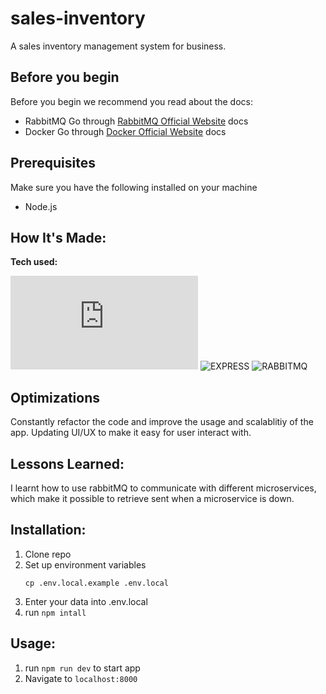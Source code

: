 # sales-inventory

A sales inventory management system for business.

## Before you begin
Before you begin we recommend you read about the docs:
* RabbitMQ Go through [RabbitMQ Official Website](https://rabbitmq.com/) docs
* Docker Go through [Docker Official Website](https://docs.docker.com/) docs
## Prerequisites
Make sure you have the following installed on your machine
* Node.js

## How It's Made:

**Tech used:**<p>![NODEJS](https://img.shields.io/static/v1?label=|&message=NODE.JS&color=2b625f&style=plastic&logo=node.js) ![EXPRESS](https://img.shields.io/static/v1?label=|&message=EXPRESS&color=bbb111&style=plastic&logo=express) ![RABBITMQ](https://img.shields.io/static/v1?label=|&message=RABBITMQ&color=40cd8c&style=plastic&logo=rabbitmq)</p>

## Optimizations

Constantly refactor the code and improve the usage and scalablitiy of the app. Updating UI/UX to make it easy for user interact with.

## Lessons Learned:

I learnt how to use rabbitMQ to communicate with different microservices, which make it possible to retrieve sent when a microservice is down.

## Installation:

1. Clone repo
1. Set up environment variables
   ```
   cp .env.local.example .env.local
   ```
1. Enter your data into .env.local
1. run `npm intall`

## Usage:

1. run `npm run dev` to start app
1. Navigate to `localhost:8000`
